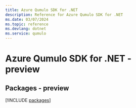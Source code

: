 ```yaml
---
title: Azure Qumulo SDK for .NET
description: Reference for Azure Qumulo SDK for .NET
ms.date: 03/07/2024
ms.topic: reference
ms.devlang: dotnet
ms.service: qumulo
---
```

# Azure Qumulo SDK for .NET - preview
## Packages - preview
[!INCLUDE [packages](qumulo-index.md)]